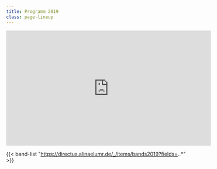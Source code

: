 ```yaml
---
title: Programm 2019
class: page-lineup
---
```


<iframe class="trailer" width="560" height="315" src="https://www.youtube.com/embed/4nfKWMynpRw" frameborder="0" allow="accelerometer; autoplay; encrypted-media; gyroscope; picture-in-picture" allowfullscreen></iframe>

{{< band-list "https://directus.alinaelumr.de/_/items/bands2019?fields=*.*.*" >}}
